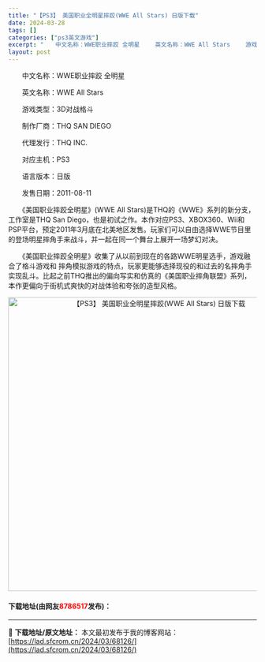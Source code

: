 ```yaml
---
title: "【PS3】 美国职业全明星摔跤(WWE All Stars) 日版下载"
date: 2024-03-28
tags: []
categories: ["ps3英文游戏"]
excerpt: "　　中文名称：WWE职业摔跤 全明星 　　英文名称：WWE All Stars 　　游戏类型：3D对战格斗 　　制作厂商：THQ SAN DIEGO 　　代理发行：THQ INC. 　　对应主机：PS3 　　语言版本：日版 　　发售日期：2011-08-11 　　《美国职业摔跤全明星》(WWE Al&hellip;"
layout: post
---
```


 <p>　　中文名称：WWE职业摔跤 全明星</p> <p>　　英文名称：WWE All Stars</p> <p>　　游戏类型：3D对战格斗</p> <p>　　制作厂商：THQ SAN DIEGO</p> <p>　　代理发行：THQ INC.</p> <p>　　对应主机：PS3</p> <p>　　语言版本：日版</p> <p>　　发售日期：2011-08-11</p> <p>　　《美国职业摔跤全明星》(WWE All Stars)是THQ的《WWE》系列的新分支，工作室是THQ San Diego，也是初试之作。本作对应PS3、XBOX360、Wii和PSP平台，预定2011年3月底在北美地区发售。玩家们可以自由选择WWE节目里的登场明星摔角手来战斗，并一起在同一个舞台上展开一场梦幻对决。</p> <p>　　《美国职业摔跤全明星》收集了从以前到现在的各路WWE明星选手，游戏融合了格斗游戏和 摔角模拟游戏的特点，玩家更能够选择现役的和过去的名摔角手实现乱斗。比起之前THQ推出的偏向写实和仿真的《美国职业摔角联盟》系列，本作更偏向于街机式爽快的对战体验和夸张的造型风格。</p> <p align="center"><img align="" border="0" src="https://lad.sfcrom.cn/wp-content/uploads/2024/03/20240328_66051c9005515.jpg" width="596" alt="【PS3】 美国职业全明星摔跤(WWE All Stars) 日版下载" /></p> <p><h4>下载地址(由网友<font color="red">8786517</font>发布)：</h4></p> 

---
📖 **下载地址/原文地址：** 本文最初发布于我的博客网站：[https://lad.sfcrom.cn/2024/03/68126/](https://lad.sfcrom.cn/2024/03/68126/)
